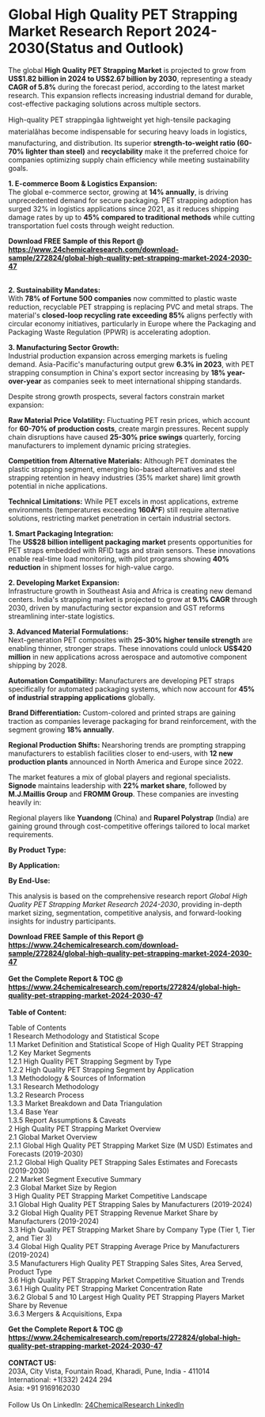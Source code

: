 <h1>Global High Quality PET Strapping Market Research Report 2024-2030(Status and Outlook)</h1><p>The global <strong>High Quality PET Strapping Market</strong> is projected to grow from <strong>US$1.82 billion in 2024 to US$2.67 billion by 2030</strong>, representing a steady <strong>CAGR of 5.8%</strong> during the forecast period, according to the latest market research. This expansion reflects increasing industrial demand for durable, cost-effective packaging solutions across multiple sectors.</p><p>High-quality PET strappingâa lightweight yet high-tensile packaging materialâhas become indispensable for securing heavy loads in logistics, manufacturing, and distribution. Its superior <strong>strength-to-weight ratio (60-70% lighter than steel)</strong> and <strong>recyclability</strong> make it the preferred choice for companies optimizing supply chain efficiency while meeting sustainability goals.</p><p><strong>1. E-commerce Boom &amp; Logistics Expansion:</strong><br>
The global e-commerce sector, growing at <strong>14% annually</strong>, is driving unprecedented demand for secure packaging. PET strapping adoption has surged 32% in logistics applications since 2021, as it reduces shipping damage rates by up to <strong>45% compared to traditional methods</strong> while cutting transportation fuel costs through weight reduction.</p><div><b>Download FREE Sample of this Report @ 
            <a href="https://www.24chemicalresearch.com/download-sample/272824/global-high-quality-pet-strapping-market-2024-2030-47">
            https://www.24chemicalresearch.com/download-sample/272824/global-high-quality-pet-strapping-market-2024-2030-47</a></b></div><br><p><strong>2. Sustainability Mandates:</strong><br>
With <strong>78% of Fortune 500 companies</strong> now committed to plastic waste reduction, recyclable PET strapping is replacing PVC and metal straps. The material's <strong>closed-loop recycling rate exceeding 85%</strong> aligns perfectly with circular economy initiatives, particularly in Europe where the Packaging and Packaging Waste Regulation (PPWR) is accelerating adoption.</p><p><strong>3. Manufacturing Sector Growth:</strong><br>
Industrial production expansion across emerging markets is fueling demand. Asia-Pacific's manufacturing output grew <strong>6.3% in 2023</strong>, with PET strapping consumption in China's export sector increasing by <strong>18% year-over-year</strong> as companies seek to meet international shipping standards.</p><p>Despite strong growth prospects, several factors constrain market expansion:</p><p><strong>Raw Material Price Volatility:</strong> Fluctuating PET resin prices, which account for <strong>60-70% of production costs</strong>, create margin pressures. Recent supply chain disruptions have caused <strong>25-30% price swings</strong> quarterly, forcing manufacturers to implement dynamic pricing strategies.</p><p><strong>Competition from Alternative Materials:</strong> Although PET dominates the plastic strapping segment, emerging bio-based alternatives and steel strapping retention in heavy industries (35% market share) limit growth potential in niche applications.</p><p><strong>Technical Limitations:</strong> While PET excels in most applications, extreme environments (temperatures exceeding <strong>160Â°F</strong>) still require alternative solutions, restricting market penetration in certain industrial sectors.</p><p><strong>1. Smart Packaging Integration:</strong><br>
The <strong>US$28 billion intelligent packaging market</strong> presents opportunities for PET straps embedded with RFID tags and strain sensors. These innovations enable real-time load monitoring, with pilot programs showing <strong>40% reduction</strong> in shipment losses for high-value cargo.</p><p><strong>2. Developing Market Expansion:</strong><br>
Infrastructure growth in Southeast Asia and Africa is creating new demand centers. India's strapping market is projected to grow at <strong>9.1% CAGR</strong> through 2030, driven by manufacturing sector expansion and GST reforms streamlining inter-state logistics.</p><p><strong>3. Advanced Material Formulations:</strong><br>
Next-generation PET composites with <strong>25-30% higher tensile strength</strong> are enabling thinner, stronger straps. These innovations could unlock <strong>US$420 million</strong> in new applications across aerospace and automotive component shipping by 2028.</p><p><strong>Automation Compatibility:</strong> Manufacturers are developing PET straps specifically for automated packaging systems, which now account for <strong>45% of industrial strapping applications</strong> globally.</p><p><strong>Brand Differentiation:</strong> Custom-colored and printed straps are gaining traction as companies leverage packaging for brand reinforcement, with the segment growing <strong>18% annually</strong>.</p><p><strong>Regional Production Shifts:</strong> Nearshoring trends are prompting strapping manufacturers to establish facilities closer to end-users, with <strong>12 new production plants</strong> announced in North America and Europe since 2022.</p><p>The market features a mix of global players and regional specialists. <strong>Signode</strong> maintains leadership with <strong>22% market share</strong>, followed by <strong>M.J.Maillis Group</strong> and <strong>FROMM Group</strong>. These companies are investing heavily in:</p><p>Regional players like <strong>Yuandong</strong> (China) and <strong>Ruparel Polystrap</strong> (India) are gaining ground through cost-competitive offerings tailored to local market requirements.</p><p><strong>By Product Type:</strong></p><p><strong>By Application:</strong></p><p><strong>By End-Use:</strong></p><p>This analysis is based on the comprehensive research report <em>Global High Quality PET Strapping Market Research 2024-2030</em>, providing in-depth market sizing, segmentation, competitive analysis, and forward-looking insights for industry participants.</p><div><b>Download FREE Sample of this Report @ 
            <a href="https://www.24chemicalresearch.com/download-sample/272824/global-high-quality-pet-strapping-market-2024-2030-47">
            https://www.24chemicalresearch.com/download-sample/272824/global-high-quality-pet-strapping-market-2024-2030-47</a></b></div><br><div><b>Get the Complete Report & TOC @ 
            <a href="https://www.24chemicalresearch.com/reports/272824/global-high-quality-pet-strapping-market-2024-2030-47">
            https://www.24chemicalresearch.com/reports/272824/global-high-quality-pet-strapping-market-2024-2030-47</a></b></div><br>
            <b>Table of Content:</b><p>Table of Contents<br />
1 Research Methodology and Statistical Scope<br />
1.1 Market Definition and Statistical Scope of High Quality PET Strapping<br />
1.2 Key Market Segments<br />
1.2.1 High Quality PET Strapping Segment by Type<br />
1.2.2 High Quality PET Strapping Segment by Application<br />
1.3 Methodology & Sources of Information<br />
1.3.1 Research Methodology<br />
1.3.2 Research Process<br />
1.3.3 Market Breakdown and Data Triangulation<br />
1.3.4 Base Year<br />
1.3.5 Report Assumptions & Caveats<br />
2 High Quality PET Strapping Market Overview<br />
2.1 Global Market Overview<br />
2.1.1 Global High Quality PET Strapping Market Size (M USD) Estimates and Forecasts (2019-2030)<br />
2.1.2 Global High Quality PET Strapping Sales Estimates and Forecasts (2019-2030)<br />
2.2 Market Segment Executive Summary<br />
2.3 Global Market Size by Region<br />
3 High Quality PET Strapping Market Competitive Landscape<br />
3.1 Global High Quality PET Strapping Sales by Manufacturers (2019-2024)<br />
3.2 Global High Quality PET Strapping Revenue Market Share by Manufacturers (2019-2024)<br />
3.3 High Quality PET Strapping Market Share by Company Type (Tier 1, Tier 2, and Tier 3)<br />
3.4 Global High Quality PET Strapping Average Price by Manufacturers (2019-2024)<br />
3.5 Manufacturers High Quality PET Strapping Sales Sites, Area Served, Product Type<br />
3.6 High Quality PET Strapping Market Competitive Situation and Trends<br />
3.6.1 High Quality PET Strapping Market Concentration Rate<br />
3.6.2 Global 5 and 10 Largest High Quality PET Strapping Players Market Share by Revenue<br />
3.6.3 Mergers & Acquisitions, Expa</p><div><b>Get the Complete Report & TOC @ 
            <a href="https://www.24chemicalresearch.com/reports/272824/global-high-quality-pet-strapping-market-2024-2030-47">
            https://www.24chemicalresearch.com/reports/272824/global-high-quality-pet-strapping-market-2024-2030-47</a></b></div><br><b>CONTACT US:</b><br>
            203A, City Vista, Fountain Road, Kharadi, Pune, India - 411014<br>
            International: +1(332) 2424 294<br>
            Asia: +91 9169162030 <br><br>
            Follow Us On LinkedIn: <a href="https://www.linkedin.com/company/24chemicalresearch/">24ChemicalResearch LinkedIn</a>